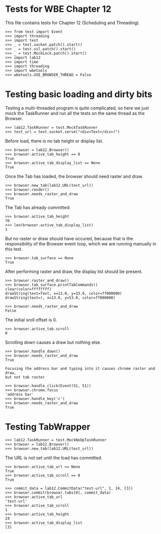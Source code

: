 Tests for WBE Chapter 12
========================

This file contains tests for Chapter 12 (Scheduling and Threading).

	>>> from test import Event
    >>> import threading
    >>> import test
    >>> _ = test.socket.patch().start()
    >>> _ = test.ssl.patch().start()
    >>> _ = test.MockLock.patch().start()
    >>> import lab12
    >>> import time
    >>> import threading
    >>> import wbetools
    >>> wbetools.USE_BROWSER_THREAD = False

Testing basic loading and dirty bits
====================================

Testing a multi-threaded program is quite complicated, so here we just mock
the TaskRunner and run all the tests on the same thread as the Browser.

	>>> lab12.TaskRunner = test.MockTaskRunner
    >>> test_url = test.socket.serve("<div>Text</div>)")

Before load, there is no tab height or display list.

    >>> browser = lab12.Browser()
	>>> browser.active_tab_height == 0
	True
    >>> browser.active_tab_display_list == None
    True

Once the Tab has loaded, the browser should need raster and draw.

    >>> browser.new_tab(lab12.URL(test_url))
    >>> browser.render()
    >>> browser.needs_raster_and_draw
    True

The Tab has already committed:

	>>> browser.active_tab_height
	76
    >>> len(browser.active_tab_display_list)
    1

But no raster or draw should have occured, because that is the responsibility
of the Browser event loop, which we are running manually in this test.

    >>> browser.tab_surface == None
    True

After performing raster and draw, the display list should be present.

    >>> browser.raster_and_draw()
    >>> browser.tab_surface.printTabCommands()
    clear(color=ffffffff)
    drawString(text=Text, x=13.0, y=33.0, color=ff000000)
    drawString(text=), x=13.0, y=53.0, color=ff000000)

    >>> browser.needs_raster_and_draw
    False

The initial sroll offset is 0.

    >>> browser.active_tab.scroll
    0

Scrolling down causes a draw but nothing else.

    >>> browser.handle_down()
    >>> browser.needs_raster_and_draw
    True

    Focusing the address bar and typing into it causes chrome raster and draw,
    but not tab raster

    >>> browser.handle_click(Event(51, 51))
    >>> browser.chrome.focus
    'address bar'
    >>> browser.handle_key('c')
    >>> browser.needs_raster_and_draw
    True

Testing TabWrapper
==================

	>>> lab12.TaskRunner = test.MockNoOpTaskRunner
    >>> browser = lab12.Browser()
    >>> browser.new_tab(lab12.URL(test_url))

 The URL is not set until the load has committed.

    >>> browser.active_tab_url == None
    True
    >>> browser.active_tab_scroll == 0
    True

    >>> commit_data = lab12.CommitData("test-url", 1, 24, [3])
    >>> browser.commit(browser.tabs[0], commit_data)
    >>> browser.active_tab_url
    'test-url'
    >>> browser.active_tab_scroll
    1
    >>> browser.active_tab_height
    24
    >>> browser.active_tab_display_list
    [3]
